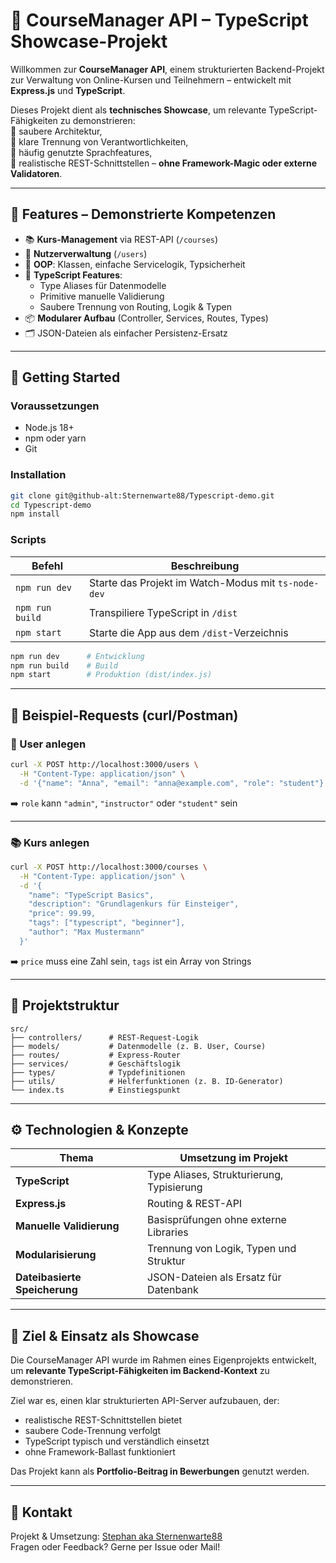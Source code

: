# 📘 CourseManager API – TypeScript Showcase-Projekt

Willkommen zur **CourseManager API**, einem strukturierten Backend-Projekt zur Verwaltung von Online-Kursen und Teilnehmern – entwickelt mit **Express.js** und **TypeScript**.

Dieses Projekt dient als **technisches Showcase**, um relevante TypeScript-Fähigkeiten zu demonstrieren:  
🔹 saubere Architektur,  
🔹 klare Trennung von Verantwortlichkeiten,  
🔹 häufig genutzte Sprachfeatures,  
🔹 realistische REST-Schnittstellen – **ohne Framework-Magic oder externe Validatoren**.

---

## 🎯 Features – Demonstrierte Kompetenzen

- 📚 **Kurs-Management** via REST-API (`/courses`)
- 👤 **Nutzerverwaltung** (`/users`)
- 🧱 **OOP**: Klassen, einfache Servicelogik, Typsicherheit
- 🧠 **TypeScript Features**:
  - Type Aliases für Datenmodelle
  - Primitive manuelle Validierung
  - Saubere Trennung von Routing, Logik & Typen
- 📦 **Modularer Aufbau** (Controller, Services, Routes, Types)
- 🗂️ JSON-Dateien als einfacher Persistenz-Ersatz

---

## 🚀 Getting Started

### Voraussetzungen

- Node.js 18+
- npm oder yarn
- Git

### Installation

```bash
git clone git@github-alt:Sternenwarte88/Typescript-demo.git
cd Typescript-demo
npm install
```

### Scripts

| Befehl          | Beschreibung                                 |
|------------------|----------------------------------------------|
| `npm run dev`     | Starte das Projekt im Watch-Modus mit `ts-node-dev` |
| `npm run build`   | Transpiliere TypeScript in `/dist`           |
| `npm start`       | Starte die App aus dem `/dist`-Verzeichnis   |

```bash
npm run dev      # Entwicklung
npm run build    # Build
npm start        # Produktion (dist/index.js)
```

---

## 🔁 Beispiel-Requests (curl/Postman)

### 👤 User anlegen

```bash
curl -X POST http://localhost:3000/users \
  -H "Content-Type: application/json" \
  -d '{"name": "Anna", "email": "anna@example.com", "role": "student"}'
```

➡️ `role` kann `"admin"`, `"instructor"` oder `"student"` sein

---

### 📚 Kurs anlegen

```bash
curl -X POST http://localhost:3000/courses \
  -H "Content-Type: application/json" \
  -d '{
    "name": "TypeScript Basics",
    "description": "Grundlagenkurs für Einsteiger",
    "price": 99.99,
    "tags": ["typescript", "beginner"],
    "author": "Max Mustermann"
  }'
```

➡️ `price` muss eine Zahl sein, `tags` ist ein Array von Strings

---

## 🧱 Projektstruktur

```plaintext
src/
├── controllers/      # REST-Request-Logik
├── models/           # Datenmodelle (z. B. User, Course)
├── routes/           # Express-Router
├── services/         # Geschäftslogik
├── types/            # Typdefinitionen
├── utils/            # Helferfunktionen (z. B. ID-Generator)
└── index.ts          # Einstiegspunkt
```

---

## ⚙️ Technologien & Konzepte

| Thema                    | Umsetzung im Projekt                                   |
|--------------------------|--------------------------------------------------------|
| **TypeScript**           | Type Aliases, Strukturierung, Typisierung              |
| **Express.js**           | Routing & REST-API                                     |
| **Manuelle Validierung** | Basisprüfungen ohne externe Libraries                  |
| **Modularisierung**      | Trennung von Logik, Typen und Struktur                 |
| **Dateibasierte Speicherung** | JSON-Dateien als Ersatz für Datenbank       |

---

## 💼 Ziel & Einsatz als Showcase

Die CourseManager API wurde im Rahmen eines Eigenprojekts entwickelt, um **relevante TypeScript-Fähigkeiten im Backend-Kontext** zu demonstrieren.

Ziel war es, einen klar strukturierten API-Server aufzubauen, der:

- realistische REST-Schnittstellen bietet
- saubere Code-Trennung verfolgt
- TypeScript typisch und verständlich einsetzt
- ohne Framework-Ballast funktioniert

Das Projekt kann als **Portfolio-Beitrag in Bewerbungen** genutzt werden.

---

## 👤 Kontakt

Projekt & Umsetzung: [Stephan aka Sternenwarte88](https://github.com/Sternenwarte88)  
Fragen oder Feedback? Gerne per Issue oder Mail!
